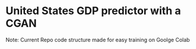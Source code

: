 # United States GDP predictor with a CGAN 



Note: Current Repo code structure made for easy training on Goolge Colab 
